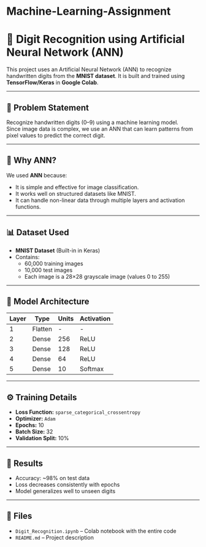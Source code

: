 # Machine-Learning-Assignment
# 🧠 Digit Recognition using Artificial Neural Network (ANN)

This project uses an Artificial Neural Network (ANN) to recognize handwritten digits from the **MNIST dataset**. It is built and trained using **TensorFlow/Keras** in **Google Colab**.

---

## 📌 Problem Statement

Recognize handwritten digits (0–9) using a machine learning model.  
Since image data is complex, we use an ANN that can learn patterns from pixel values to predict the correct digit.

---

## 🚀 Why ANN?

We used **ANN** because:
- It is simple and effective for image classification.
- It works well on structured datasets like MNIST.
- It can handle non-linear data through multiple layers and activation functions.

---

## 📊 Dataset Used

- **MNIST Dataset** (Built-in in Keras)
- Contains:
  - 60,000 training images
  - 10,000 test images
  - Each image is a 28×28 grayscale image (values 0 to 255)

---

## 🧠 Model Architecture

| Layer          | Type        | Units | Activation |
|----------------|-------------|-------|------------|
| 1              | Flatten     | -     | -          |
| 2              | Dense       | 256   | ReLU       |
| 3              | Dense       | 128   | ReLU       |
| 4              | Dense       | 64    | ReLU       |
| 5              | Dense       | 10    | Softmax    |

---

## ⚙️ Training Details

- **Loss Function:** `sparse_categorical_crossentropy`
- **Optimizer:** `Adam`
- **Epochs:** 10
- **Batch Size:** 32
- **Validation Split:** 10%

---

## 🧪 Results

- Accuracy: ~98% on test data
- Loss decreases consistently with epochs
- Model generalizes well to unseen digits

---

## 📁 Files

- `Digit_Recognition.ipynb` – Colab notebook with the entire code
- `README.md` – Project description
